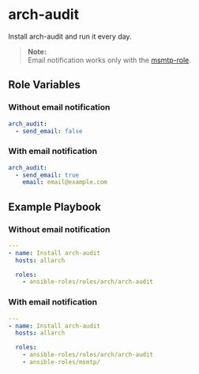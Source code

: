 # arch-audit

Install arch-audit and run it every day.

> **Note:**  
> Email notification works only with the [msmtp-role](roles/msmtp).

## Role Variables

### Without email notification

```yaml
arch_audit:
  - send_email: false
```

### With email notification

```yaml
arch_audit:
  - send_email: true
    email: email@example.com
```

## Example Playbook

### Without email notification

```yaml
---
- name: Install arch-audit
  hosts: allarch

  roles:
    - ansible-roles/roles/arch/arch-audit
```

### With email notification

```yaml
---
- name: Install arch-audit
  hosts: allarch

  roles:
    - ansible-roles/roles/arch/arch-audit
    - ansible-roles/msmtp/
```
